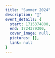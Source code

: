 ```yaml
---
title: "Summer 2024"
description: "🌻"
event_details: {
  start: 1715374800,
  end: 1724379300,
  cover_image: null,
  pictures: [],
  link: null
}
---
```

